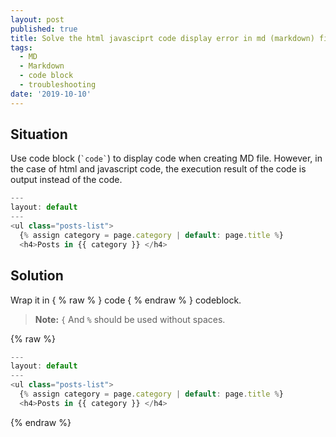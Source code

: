 ```yaml
---
layout: post
published: true
title: Solve the html javasciprt code display error in md (markdown) file
tags:
  - MD
  - Markdown
  - code block
  - troubleshooting
date: '2019-10-10'
---
```

## Situation

Use code block (`` `code` ``) to display code when creating MD file. However, in the case of html and javascript code, the execution result of the code is output instead of the code.

```javascript
---
layout: default
---
<ul class="posts-list">  
  {% assign category = page.category | default: page.title %}
  <h4>Posts in {{ category }} </h4>
```  

## Solution

Wrap it in { % raw % } code { % endraw % } codeblock.

> **Note:** `{` And `%` should be used without spaces.

{% raw %}
```javascript
---
layout: default
---
<ul class="posts-list">  
  {% assign category = page.category | default: page.title %}
  <h4>Posts in {{ category }} </h4>
```
{% endraw %}
